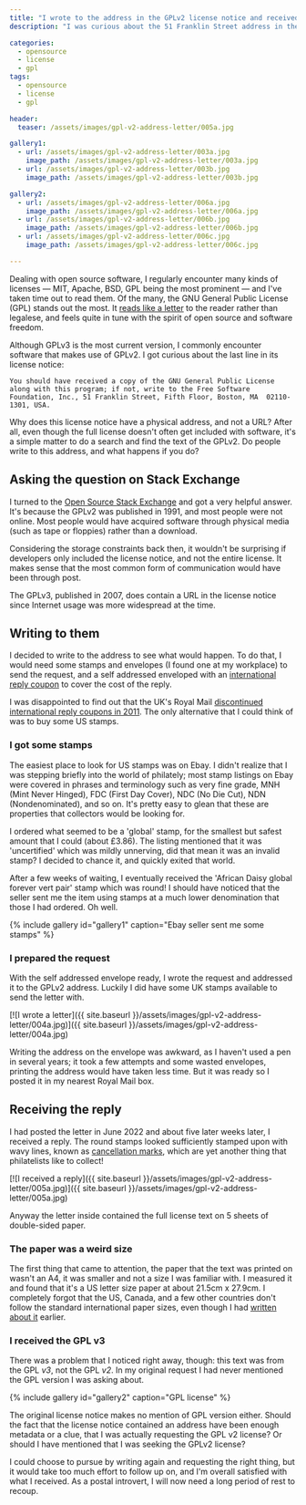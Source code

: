 ```yaml
---
title: "I wrote to the address in the GPLv2 license notice and received the GPLv3 license"
description: "I was curious about the 51 Franklin Street address in the GPLv2 license notice so I wrote to them as they said"

categories: 
  - opensource
  - license
  - gpl
tags: 
  - opensource
  - license
  - gpl

header: 
  teaser: /assets/images/gpl-v2-address-letter/005a.jpg

gallery1:
  - url: /assets/images/gpl-v2-address-letter/003a.jpg
    image_path: /assets/images/gpl-v2-address-letter/003a.jpg
  - url: /assets/images/gpl-v2-address-letter/003b.jpg
    image_path: /assets/images/gpl-v2-address-letter/003b.jpg

gallery2:
  - url: /assets/images/gpl-v2-address-letter/006a.jpg
    image_path: /assets/images/gpl-v2-address-letter/006a.jpg
  - url: /assets/images/gpl-v2-address-letter/006b.jpg
    image_path: /assets/images/gpl-v2-address-letter/006b.jpg
  - url: /assets/images/gpl-v2-address-letter/006c.jpg
    image_path: /assets/images/gpl-v2-address-letter/006c.jpg

---
```


Dealing with open source software, I regularly encounter many kinds of licenses — MIT, Apache, BSD, GPL being the most prominent — and I've taken time out to read them.  Of the many, the GNU General Public License (GPL) stands out the most.  It [reads like a letter](https://www.gnu.org/licenses/old-licenses/gpl-2.0.en.html) to the reader rather than legalese, and feels quite in tune with the spirit of open source and software freedom.  

Although GPLv3 is the most current version, I commonly encounter software that makes use of GPLv2.  I got curious about the last line in its license notice: 

    You should have received a copy of the GNU General Public License
    along with this program; if not, write to the Free Software
    Foundation, Inc., 51 Franklin Street, Fifth Floor, Boston, MA  02110-1301, USA.

Why does this license notice have a physical address, and not a URL?  After all, even though the full license doesn't often get included with software, it's a simple matter to do a search and find the text of the GPLv2. Do people write to this address, and what happens if you do?  

## Asking the question on Stack Exchange

I turned to the [Open Source Stack Exchange](https://opensource.stackexchange.com/questions/12714/why-does-gplv2-include-a-mailing-address-51-franklin-street-in-the-license-not) and got a very helpful answer.  It's because the GPLv2 was published in 1991, and most people were not online.  Most people would have acquired software through physical media (such as tape or floppies) rather than a download.  

Considering the storage constraints back then, it wouldn't be surprising if developers only included the license notice, and not the entire license.  It makes sense that the most common form of communication would have been through post.  

The GPLv3, published in 2007, does contain a URL in the license notice since Internet usage was more widespread at the time.  

## Writing to them

I decided to write to the address to see what would happen.  To do that, I would need some stamps and envelopes (I found one at my workplace) to send the request, and a self addressed enveloped with an [international reply coupon](https://en.wikipedia.org/wiki/International_reply_coupon) to cover the cost of the reply.  

I was disappointed to find out that the UK's Royal Mail [discontinued international reply coupons in 2011](https://www.royalmail.com/reply-sender).  The only alternative that I could think of was to buy some US stamps.    

### I got some stamps

The easiest place to look for US stamps was on Ebay.  I didn't realize that I was stepping briefly into the world of philately; most stamp listings on Ebay were covered in phrases and terminology such as very fine grade, MNH (Mint Never Hinged), FDC (First Day Cover), NDC (No Die Cut), NDN (Nondenominated), and so on.  It's pretty easy to glean that these are properties that collectors would be looking for.    

I ordered what seemed to be a 'global' stamp, for the smallest but safest amount that I could (about £3.86).  The listing mentioned that it was 'uncertified' which was mildly unnerving, did that mean it was an invalid stamp? I decided to chance it, and quickly exited that world.  

After a few weeks of waiting, I eventually received the 'African Daisy global forever vert pair' stamp which was round!  I should have noticed that the seller sent me the item using stamps at a much lower denomination that those I had ordered.  Oh well.

{% include gallery id="gallery1" caption="Ebay seller sent me some stamps" %}

### I prepared the request

With the self addressed envelope ready, I wrote the request and addressed it to the GPLv2 address.  Luckily I did have some UK stamps available to send the letter with.  

[![I wrote a letter]({{ site.baseurl }}/assets/images/gpl-v2-address-letter/004a.jpg)]({{ site.baseurl }}/assets/images/gpl-v2-address-letter/004a.jpg)

Writing the address on the envelope was awkward, as I haven't used a pen in several years; it took a few attempts and some wasted envelopes, printing the address would have taken less time.  But it was ready so I posted it in my nearest Royal Mail box. 

## Receiving the reply

I had posted the letter in June 2022 and about five later weeks later, I received a reply.  The round stamps looked sufficiently stamped upon with wavy lines, known as [cancellation marks](https://en.wikipedia.org/wiki/Cancellation_\(mail\)), which are yet another thing that philatelists like to collect! 

[![I received a reply]({{ site.baseurl }}/assets/images/gpl-v2-address-letter/005a.jpg)]({{ site.baseurl }}/assets/images/gpl-v2-address-letter/005a.jpg)


Anyway the letter inside contained the full license text on 5 sheets of double-sided paper.   



### The paper was a weird size

The first thing that came to attention, the paper that the text was printed on wasn't an A4, it was smaller and not a size I was familiar with.  I measured it and found that it's a US letter size paper at about 21.5cm x 27.9cm.  I completely forgot that the US, Canada, and a few other countries don't follow the standard international paper sizes, even though I had [written about it](https://code.mendhak.com/paper-sizes-standard/#some-paper-sizes-are-arbitrary) earlier.  


### I received the GPL v3

There was a problem that I noticed right away, though: this text was from the GPL _v3_, not the GPL _v2_.  In my original request I had never mentioned the GPL version I was asking about.  

{% include gallery id="gallery2" caption="GPL license" %}

The original license notice makes no mention of GPL version either.  Should the fact that the license notice contained an address have been enough metadata or a clue, that I was actually requesting the GPL v2 license? Or should I have mentioned that I was seeking the GPLv2 license?

I could choose to pursue by writing again and requesting the right thing, but it would take too much effort to follow up on, and I'm overall satisfied with what I received.  As a postal introvert, I will now need a long period of rest to recoup.  